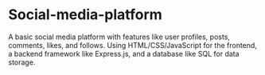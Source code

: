 # Social-media-platform
A basic social media platform with features like user profiles, posts, comments, likes, and follows. Using HTML/CSS/JavaScript for the frontend, a backend framework like Express.js, and a database like SQL for data storage.
